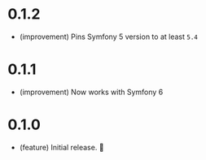 0.1.2
=====

*   (improvement) Pins Symfony 5 version to at least `5.4`

0.1.1
=====

*   (improvement) Now works with Symfony 6

0.1.0
=====

*   (feature) Initial release. 🙌
